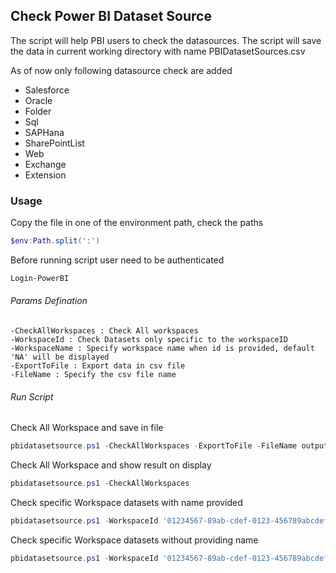 ## Check Power BI Dataset Source

The script will help PBI users to check the datasources. The script will save the data in current working directory with name PBIDatasetSources.csv

As of now only following datasource check are added
- Salesforce
- Oracle
- Folder
- Sql
- SAPHana
- SharePointList
- Web
- Exchange
- Extension

### Usage

Copy the file in one of the environment path, check the paths
```PowerShell
$env:Path.split(':')
```

Before running script user need to be authenticated
```Powershell
Login-PowerBI
```

###### Params Defination
```
-CheckAllWorkspaces : Check All workspaces 
-WorkspaceId : Check Datasets only specific to the workspaceID
-WorkspaceName : Specify workspace name when id is provided, default 'NA' will be displayed
-ExportToFile : Export data in csv file 
-FileName : Specify the csv file name
```

###### Run Script
Check All Workspace and save in file
```PowerShell
pbidatasetsource.ps1 -CheckAllWorkspaces -ExportToFile -FileName output.csv
```
Check All Workspace and show result on display
```PowerShell
pbidatasetsource.ps1 -CheckAllWorkspaces 
```
Check specific Workspace datasets with name provided
```PowerShell
pbidatasetsource.ps1 -WorkspaceId '01234567-89ab-cdef-0123-456789abcdef' -WorkspaceName 'Test Workspace'
```
Check specific Workspace datasets without providing name
```PowerShell
pbidatasetsource.ps1 -WorkspaceId '01234567-89ab-cdef-0123-456789abcdef'
```
